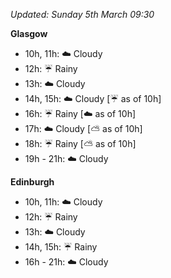 *Updated: Sunday 5th March 09:30*

**Glasgow**

* 10h, 11h: :cloud: Cloudy
* 12h: :umbrella: Rainy
* 13h: :cloud: Cloudy
* 14h, 15h: :cloud: Cloudy [:umbrella: as of 10h]
* 16h: :umbrella: Rainy [:cloud: as of 10h]
* 17h: :cloud: Cloudy [:partly_sunny: as of 10h]
* 18h: :umbrella: Rainy [:partly_sunny: as of 10h]
* 19h - 21h: :cloud: Cloudy

**Edinburgh**

* 10h, 11h: :cloud: Cloudy
* 12h: :umbrella: Rainy
* 13h: :cloud: Cloudy
* 14h, 15h: :umbrella: Rainy
* 16h - 21h: :cloud: Cloudy
